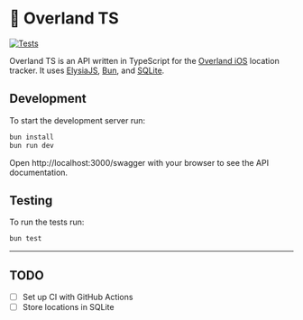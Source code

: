 # 📍 Overland TS

[![Tests](https://github.com/max/overland-ts/actions/workflows/tests.yaml/badge.svg)](https://github.com/max/overland-ts/actions/workflows/tests.yaml)

Overland TS is an API written in TypeScript for the [Overland iOS](https://github.com/aaronpk/Overland-iOS) location tracker. It uses [ElysiaJS](https://elysiajs.com/), [Bun](https://bun.sh/), and [SQLite](https://www.sqlite.org/).

## Development

To start the development server run:

```bash
bun install
bun run dev
```

Open http://localhost:3000/swagger with your browser to see the API documentation.

## Testing

To run the tests run:

```bash
bun test
```

---

## TODO

- [ ] Set up CI with GitHub Actions
- [ ] Store locations in SQLite
